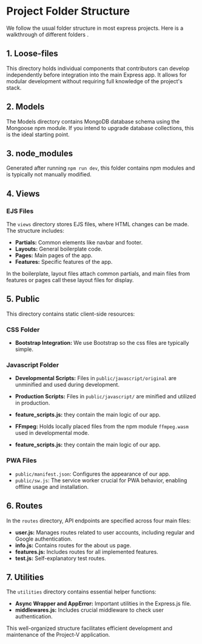 # Project Folder Structure


We follow the usual  folder structure in most express projects. Here is a walkthrough of different folders .


## 1. Loose-files

This directory holds individual components that contributors can develop independently before integration into the main Express app. It allows for modular development without requiring full knowledge of the project's stack.

## 2. Models

The Models directory contains MongoDB database schema using the Mongoose npm module. If you intend to upgrade database collections, this is the ideal starting point.

## 3. node_modules

Generated after running `npm run dev`, this folder contains npm modules and is typically not manually modified.

## 4. Views

### EJS Files

The `views` directory stores EJS files, where HTML changes can be made. The structure includes:

- **Partials:** Common elements like navbar and footer.
- **Layouts:** General boilerplate code.
- **Pages:** Main pages of the app.
- **Features:** Specific features of the app.

In the boilerplate, layout files attach common partials, and main files from features or pages call these layout files for display.

## 5. Public

This directory contains static client-side resources:

### CSS Folder

- **Bootstrap Integration:** We use Bootstrap so the css files are typically  simple.

### Javascript Folder

- **Developmental Scripts:** Files in `public/javascript/original` are unminified and used during development.
- **Production Scripts:** Files in `public/javascript/` are minified and utilized in production.
- **feature_scripts.js:** they contain the main logic of our app.
- **FFmpeg:** Holds locally placed files from the npm module `ffmpeg.wasm` used in developmental mode.

- **feature_scripts.js:** they contain the main logic of our app.

### PWA Files

- `public/manifest.json`: Configures the appearance of our app.
- `public/sw.js`: The service worker crucial for PWA behavior, enabling offline usage and installation.

## 6. Routes

In the `routes` directory, API endpoints are specified across four main files:

- **user.js:** Manages routes related to user accounts, including regular and Google authentication.
- **info.js:** Contains routes for the about us page.
- **features.js:** Includes routes for all implemented features.
- **test.js:** Self-explanatory test routes.

## 7. Utilities

The `utilities` directory contains essential helper functions:

- **Async Wrapper and AppError:** Important utilities in the Express.js file.
- **middlewares.js:** Includes crucial middleware to check user authentication.

This well-organized structure facilitates efficient development and maintenance of the Project-V application.
